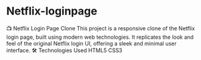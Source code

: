 # Netflix-loginpage
📺 Netflix Login Page Clone This project is a responsive clone of the Netflix login page, built using modern web technologies. It replicates the look and feel of the original Netflix login UI, offering a sleek and minimal user interface.
🛠️ Technologies Used
HTML5
CSS3

